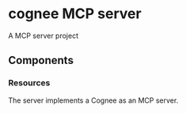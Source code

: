 # cognee MCP server

A MCP server project

## Components

### Resources

The server implements a Cognee as an MCP server.

